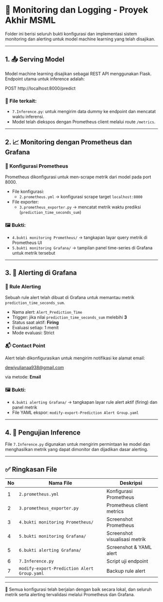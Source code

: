 # 📡 Monitoring dan Logging - Proyek Akhir MSML

Folder ini berisi seluruh bukti konfigurasi dan implementasi sistem monitoring dan alerting untuk model machine learning yang telah disajikan.

---

## 1. 📤 Serving Model

Model machine learning disajikan sebagai REST API menggunakan Flask. Endpoint utama untuk inference adalah:

POST http://localhost:8000/predict

### 🔹 File terkait:
- `7.Inference.py`: untuk mengirim data dummy ke endpoint dan mencatat waktu inferensi.
- Model telah diekspos dengan Prometheus client melalui route `/metrics`.

---

## 2. 📈 Monitoring dengan Prometheus dan Grafana

### 🔧 Konfigurasi Prometheus
Prometheus dikonfigurasi untuk men-scrape metrik dari model pada port 8000.

- File konfigurasi:
  - `2.prometheus.yml` → konfigurasi scrape target `localhost:8000`
- File exporter:
  - `3.prometheus_exporter.py` → mencatat metrik waktu prediksi (`prediction_time_seconds_sum`)

### 🖼️ Bukti:
- `4.bukti monitoring Prometheus/` → tangkapan layar query metrik di Prometheus UI
- `5.bukti monitoring Grafana/` → tampilan panel time-series di Grafana untuk metrik tersebut

---

## 3. 🚨 Alerting di Grafana

### 🔔 Rule Alerting
Sebuah rule alert telah dibuat di Grafana untuk memantau metrik `prediction_time_seconds_sum`.

- Nama alert: `Alert_Prediction_Time`
- Trigger: jika nilai `prediction_time_seconds_sum` melebihi **3**
- Status saat aktif: **Firing**
- Evaluasi setiap: 1 menit
- Mode evaluasi: Strict

### 📬 Contact Point
Alert telah dikonfigurasikan untuk mengirim notifikasi ke alamat email:

dewiyulianaa938@gmail.com

via metode: **Email**

### 🖼️ Bukti:
- `6.bukti alerting Grafana/` → tangkapan layar rule alert aktif (firing) dan panel metrik
- File YAML ekspor: `modify-export-Prediction Alert Group.yaml`

---

## 4. 🧪 Pengujian Inference

File `7.Inference.py` digunakan untuk mengirim permintaan ke model dan menghasilkan metrik yang dapat dimonitor dan dijadikan dasar alerting.

---

## ✅ Ringkasan File

| No | Nama File                          | Deskripsi |
|----|------------------------------------|-----------|
| 1  | `2.prometheus.yml`                | Konfigurasi Prometheus |
| 2  | `3.prometheus_exporter.py`        | Prometheus client metrics |
| 3  | `4.bukti monitoring Prometheus/`  | Screenshot Prometheus |
| 4  | `5.bukti monitoring Grafana/`     | Screenshot visualisasi metrik |
| 5  | `6.bukti alerting Grafana/`       | Screenshot & YAML alert |
| 6  | `7.Inference.py`                  | Script uji endpoint |
| 7  | `modify-export-Prediction Alert Group.yaml` | Backup rule alert |

---

📌 Semua konfigurasi telah berjalan dengan baik secara lokal, dan seluruh metrik serta alerting tervalidasi melalui Prometheus dan Grafana.

